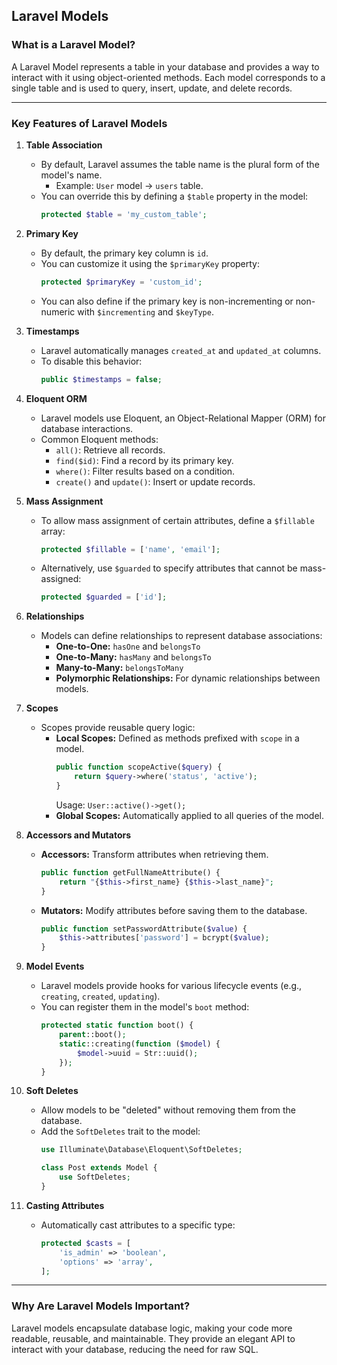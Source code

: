 ## **Laravel Models**

### **What is a Laravel Model?**
A Laravel Model represents a table in your database and provides a way to interact with it using object-oriented methods. Each model corresponds to a single table and is used to query, insert, update, and delete records.

---

### **Key Features of Laravel Models**

1. **Table Association**
   - By default, Laravel assumes the table name is the plural form of the model's name.
     - Example: `User` model → `users` table.
   - You can override this by defining a `$table` property in the model:
     ```php
     protected $table = 'my_custom_table';
     ```

2. **Primary Key**
   - By default, the primary key column is `id`.
   - You can customize it using the `$primaryKey` property:
     ```php
     protected $primaryKey = 'custom_id';
     ```
   - You can also define if the primary key is non-incrementing or non-numeric with `$incrementing` and `$keyType`.

3. **Timestamps**
   - Laravel automatically manages `created_at` and `updated_at` columns.
   - To disable this behavior:
     ```php
     public $timestamps = false;
     ```

4. **Eloquent ORM**
   - Laravel models use Eloquent, an Object-Relational Mapper (ORM) for database interactions.
   - Common Eloquent methods:
     - `all()`: Retrieve all records.
     - `find($id)`: Find a record by its primary key.
     - `where()`: Filter results based on a condition.
     - `create()` and `update()`: Insert or update records.

5. **Mass Assignment**
   - To allow mass assignment of certain attributes, define a `$fillable` array:
     ```php
     protected $fillable = ['name', 'email'];
     ```
   - Alternatively, use `$guarded` to specify attributes that cannot be mass-assigned:
     ```php
     protected $guarded = ['id'];
     ```

6. **Relationships**
   - Models can define relationships to represent database associations:
     - **One-to-One:** `hasOne` and `belongsTo`
     - **One-to-Many:** `hasMany` and `belongsTo`
     - **Many-to-Many:** `belongsToMany`
     - **Polymorphic Relationships:** For dynamic relationships between models.

7. **Scopes**
   - Scopes provide reusable query logic:
     - **Local Scopes:** Defined as methods prefixed with `scope` in a model.
       ```php
       public function scopeActive($query) {
           return $query->where('status', 'active');
       }
       ```
       Usage: `User::active()->get();`
     - **Global Scopes:** Automatically applied to all queries of the model.

8. **Accessors and Mutators**
   - **Accessors:** Transform attributes when retrieving them.
     ```php
     public function getFullNameAttribute() {
         return "{$this->first_name} {$this->last_name}";
     }
     ```
   - **Mutators:** Modify attributes before saving them to the database.
     ```php
     public function setPasswordAttribute($value) {
         $this->attributes['password'] = bcrypt($value);
     }
     ```

9. **Model Events**
   - Laravel models provide hooks for various lifecycle events (e.g., `creating`, `created`, `updating`).
   - You can register them in the model's `boot` method:
     ```php
     protected static function boot() {
         parent::boot();
         static::creating(function ($model) {
             $model->uuid = Str::uuid();
         });
     }
     ```

10. **Soft Deletes**
    - Allow models to be "deleted" without removing them from the database.
    - Add the `SoftDeletes` trait to the model:
      ```php
      use Illuminate\Database\Eloquent\SoftDeletes;

      class Post extends Model {
          use SoftDeletes;
      }
      ```

11. **Casting Attributes**
    - Automatically cast attributes to a specific type:
      ```php
      protected $casts = [
          'is_admin' => 'boolean',
          'options' => 'array',
      ];
      ```

---

### **Why Are Laravel Models Important?**
Laravel models encapsulate database logic, making your code more readable, reusable, and maintainable. They provide an elegant API to interact with your database, reducing the need for raw SQL.
